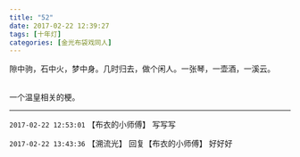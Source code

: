 ```yaml
---
title: "52"
date: 2017-02-22 12:39:27
tags: [十年灯]
categories: [金光布袋戏同人]
---
```


<p dir="ltr"  >隙中驹，石中火，梦中身。几时归去，做个闲人。一张琴，一壶酒，一溪云。<br /><br /></p> 


<p dir="ltr"  >一个温皇相关的梗。</p>

<!-- more -->

---

`2017-02-22 12:53:01` 【布衣的小师傅】 写写写

`2017-02-22 13:43:36` 【溯流光】 回复【布衣的小师傅】 好好好
